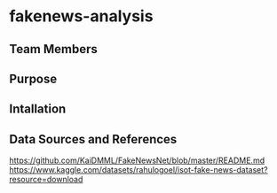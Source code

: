 # fakenews-analysis

## Team Members

## Purpose

## Intallation

## Data Sources and References

https://github.com/KaiDMML/FakeNewsNet/blob/master/README.md
https://www.kaggle.com/datasets/rahulogoel/isot-fake-news-dataset?resource=download
